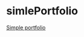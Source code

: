 # simlePortfolio
<a align="center" href="https://akabyl.github.io/simlePortfolio/" target="_blank">Simple portfolio</a>

